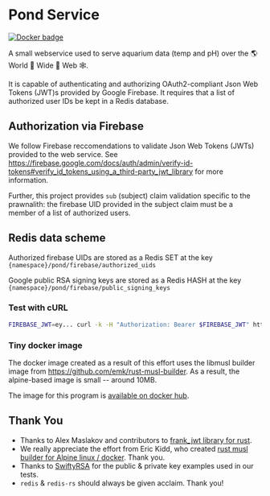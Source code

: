 # Pond Service

[![Docker badge](https://img.shields.io/docker/pulls/prawnalith/pond.svg)](https://hub.docker.com/r/prawnalith/pond/)

A small webservice used to serve aquarium data (temp and pH)
over the 🌎 World 🦀 Wide 🦐 Web 🕸.

It is capable of authenticating and authorizing OAuth2-compliant Json Web Tokens
(JWT)s provided by Google Firebase.  It requires that a list of authorized
user IDs be kept in a Redis database.

## Authorization via Firebase

We follow Firebase reccomendations to validate Json Web Tokens (JWTs)
provided to the web service.  See https://firebase.google.com/docs/auth/admin/verify-id-tokens#verify_id_tokens_using_a_third-party_jwt_library for more information.

Further, this project provides `sub` (subject) claim validation specific to the prawnalith: the firebase UID provided in the subject claim must be a member of a list of authorized users.

## Redis data scheme

Authorized firebase UIDs are stored as a Redis SET at the key `{namespace}/pond/firebase/authorized_uids`

Google public RSA signing keys are stored as a Redis HASH at the key `{namespace}/pond/firebase/public_signing_keys`

### Test with cURL

```sh
FIREBASE_JWT=ey... curl -k -H "Authorization: Bearer $FIREBASE_JWT" https://localhost:8000/tanks
```

### Tiny docker image

The docker image created as a result of this effort uses the libmusl builder image from https://github.com/emk/rust-musl-builder. As a result, the alpine-based image is small -- around 10MB.

The image for this program is [available on docker hub](https://hub.docker.com/r/prawnalith/pond/).

## Thank You

- Thanks to Alex Maslakov and contributors to [frank_jwt library for rust](https://github.com/GildedHonour/frank_jwt).
- We really appreciate the effort from Eric Kidd, who created [rust musl builder for Alpine linux / docker](https://github.com/emk/rust-musl-builder).  Thank you.
- Thanks to [SwiftyRSA](https://github.com/TakeScoop/SwiftyRSA) for the public & private key examples used in our tests.
- `redis` & `redis-rs` should always be given acclaim.  Thank you!
